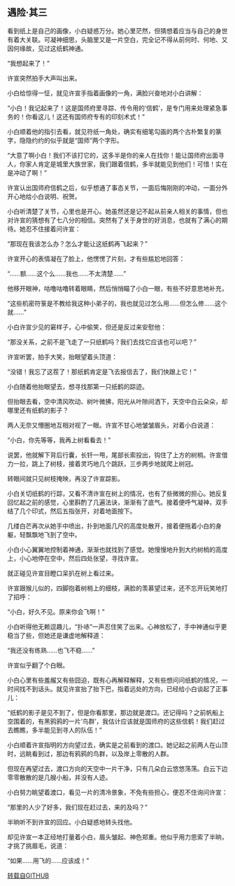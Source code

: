 ## 遇险·其三

看到纸上是自己的画像，小白疑惑万分。她心里茫然，但猜想着应当与自己的身世有着大关联。可凝神细思，头脑里又是一片空白，完全记不得从前何时、何地、又因何缘故，见过这纸鹤神通。

“我想起来了！”

许宣突然拍手大声叫出来。

小白给惊得一怔，就见许宣手指着画像的一角，满脸兴奋地对小白讲解：

“小白！我记起来了！这是国师府里寻踪、传令用的‘信鹤’，是专门用来处理紧急事务的！你看这儿！这还有国师府专有的印刻术式！”

小白顺着他的指引去看，就见符纸一角处，确实有细笔勾画的两个古朴繁复的篆字，隐隐约约的似乎就是“国师”两个字形。

“大意了啊小白！我们不该打它的，这多半是你的亲人在找你！能让国师府出面寻人，你家人肯定是城里大族世家，我们跟着信鹤，多半就能见到他们！可惜！实在是冲动了啊！”

许宣认出国师府信鹤之后，似乎想通了事态关节，一面后悔刚刚的冲动，一面分外开心地给小白说明、祝贺。

小白听清楚了关节，心里也是开心。她虽然还是记不起从前亲人相关的事情，但也对许宣的猜想有了七八分的相信。突然有了关于身世的好消息，也就有了满心的期待。她忍不住接着问许宣：

“那现在我该怎么办？怎么才能让这纸鹤再飞起来？”

许宣开心的表情凝在了脸上，他愣愣了片刻，才有些尴尬地回答：

“……额……这个么……我也……不太清楚……”

他移开眼神，咕噜咕噜转着眼睛，然后悄悄瞄了小白一眼，有些不好意思地补充，

“这些机密符箓是不教给我这种小弟子的，我也就见过怎么用……但怎么修……这个就……”

小白许宣少见的窘样子，心中偷笑，但还是反过来安慰他：

“那没关系，之前不是飞走了一只纸鹤吗？我们去找它应该也可以吧？”

许宣听罢，拍手大笑，抬眼望着头顶道：

“没错！我忘了这茬了！那纸鹤肯定是飞去报信去了，我们快跟上它！”

小白随着他抬眼望去，想寻找那第一只纸鹤的踪迹。

但抬眼去看，空中清风吹动、树叶微拂，阳光从叶隙间洒下，天空中白云朵朵，却哪里还有纸鹤的影子？

两人无奈又懵圈地互相对视了一眼。许宣不甘心地皱皱眉头，对着小白说道：

“小白，你先等等，我再上树看看去！”

说罢，他就解下背后行囊，长钎一甩，尾部长索投出，钩住了上方的树梢。许宣借力一拉，跳上了树枝，接着灵巧地几个跳跃，三步两步地就爬上树冠。

转眼间就只见树枝掩映，再没了许宣踪影。

小白关切纸鹤的行踪，又看不清许宣在树上的情况，也有了些微微的担心。她反复回忆起之前的感觉，心里斟酌了几遍法诀，渐渐有了底气。接着便呼气凝神，双手结了几个印式，然后五指张开，对着地面按下。

几缕白芒再次从她手中喷出，扑到地面几尺的高度处散开，接着便拖着小白的身躯，轻飘飘地飞到了空中。

小白小心翼翼地控制着神通，渐渐也就找到了感觉。她慢慢地升到大约树梢的高度上，小心地停在空中，然后四处张望，寻找许宣。

就正碰见许宣目瞪口呆扒在树上看过来。

许宣跟猴儿似的，四脚抱着树梢上的细枝，满脸的羡慕望过来，还不忘开玩笑地打了招呼：

“小白，好久不见。原来你会飞啊！”

小白听得他无赖逗趣儿，“扑哧”一声忍住笑了出来。心神放松了，手中神通似乎更稳当了些，但她还是谦虚地解释道：

“我还没有练熟……也飞不稳……”

许宣似乎翻了个白眼。

小白心里有些羞赧又有些囧迫，既有心再解释解释，又有些想问问纸鹤的情况，一时间找不到话头。就见许宣抬了抬下巴，指着远处的方向，已经给小白谈起了正事儿：

“纸鹤的影子是见不到了，但是你看那里，那边就是渡口。还记得吗？之前帆船上空围着的，有黑鸦鸦的一片‘鸟群’，我估计应该就是国师府的这些信鹤！我们赶过去瞧瞧，多半能见到寻人的队伍！”

小白顺着许宣指明的方向望过去，确实是之前看到的渡口。她记起之前两人在山顶时，远眺看到过，那边有鸦鸦的鸟群，以及岸上零散的人群。

但现在再望过去，渡口方向的天空中一片干净，只有几朵白云悠悠荡荡。白云下边零零散散的是几艘小船，并没有人迹。 

小白努力眺望着渡口，看见一片的清冷景象，不免有些担心，便忍不住询问许宣：

“那里的人少了好多，我们现在赶过去，来的及吗？”

半晌听不到许宣的回应。小白疑惑地转头找他。

却见许宣一本正经地打量着小白，眉头皱起、神色郑重。他似乎用力思索了半晌，才挑了挑眉毛，说道：

“如果……用飞的……应该成！”

[转载自GITHUB](https://github.com/NinePieces/BaiSheYuanQi)